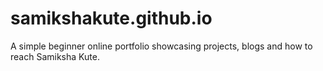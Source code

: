 # samikshakute.github.io
A simple beginner online portfolio showcasing projects, blogs and how to reach Samiksha Kute.
